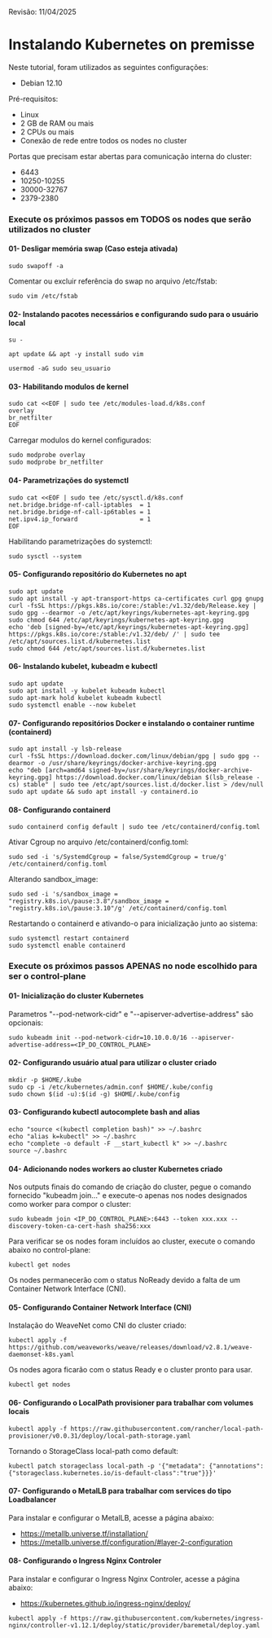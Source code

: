 Revisão: 11/04/2025
# Instalando Kubernetes on premisse

Neste tutorial, foram utilizados as seguintes configurações:

- Debian 12.10

Pré-requisitos:

- Linux
- 2 GB de RAM ou mais
- 2 CPUs ou mais
- Conexão de rede entre todos os nodes no cluster

Portas que precisam estar abertas para comunicação interna do cluster:
- 6443
- 10250-10255
- 30000-32767
- 2379-2380

### Execute os próximos passos em TODOS os nodes que serão utilizados no cluster

#### 01- Desligar memória swap (Caso esteja ativada)
```
sudo swapoff -a
```
Comentar ou excluir referência do swap no arquivo /etc/fstab:
```
sudo vim /etc/fstab
```

#### 02- Instalando pacotes necessários e configurando sudo para o usuário local
```
su -
```
```
apt update && apt -y install sudo vim
```
```
usermod -aG sudo seu_usuario
```

#### 03- Habilitando modulos de kernel
```
sudo cat <<EOF | sudo tee /etc/modules-load.d/k8s.conf
overlay
br_netfilter
EOF
```
Carregar modulos do kernel configurados:
```
sudo modprobe overlay
sudo modprobe br_netfilter
```

#### 04- Parametrizações do systemctl
```
sudo cat <<EOF | sudo tee /etc/sysctl.d/k8s.conf
net.bridge.bridge-nf-call-iptables  = 1
net.bridge.bridge-nf-call-ip6tables = 1
net.ipv4.ip_forward                 = 1
EOF
```
Habilitando parametrizações do systemctl:
```
sudo sysctl --system
```

#### 05- Configurando repositório do Kubernetes no apt
```
sudo apt update
sudo apt install -y apt-transport-https ca-certificates curl gpg gnupg
curl -fsSL https://pkgs.k8s.io/core:/stable:/v1.32/deb/Release.key | sudo gpg --dearmor -o /etc/apt/keyrings/kubernetes-apt-keyring.gpg
sudo chmod 644 /etc/apt/keyrings/kubernetes-apt-keyring.gpg
echo 'deb [signed-by=/etc/apt/keyrings/kubernetes-apt-keyring.gpg] https://pkgs.k8s.io/core:/stable:/v1.32/deb/ /' | sudo tee /etc/apt/sources.list.d/kubernetes.list
sudo chmod 644 /etc/apt/sources.list.d/kubernetes.list
```

#### 06- Instalando kubelet, kubeadm e kubectl
```
sudo apt update
sudo apt install -y kubelet kubeadm kubectl
sudo apt-mark hold kubelet kubeadm kubectl
sudo systemctl enable --now kubelet
```

#### 07- Configurando repositórios Docker e instalando o container runtime (containerd)
```
sudo apt install -y lsb-release
curl -fsSL https://download.docker.com/linux/debian/gpg | sudo gpg --dearmor -o /usr/share/keyrings/docker-archive-keyring.gpg
echo "deb [arch=amd64 signed-by=/usr/share/keyrings/docker-archive-keyring.gpg] https://download.docker.com/linux/debian $(lsb_release -cs) stable" | sudo tee /etc/apt/sources.list.d/docker.list > /dev/null
sudo apt update && sudo apt install -y containerd.io
```

#### 08- Configurando containerd
```
sudo containerd config default | sudo tee /etc/containerd/config.toml
```
Ativar Cgroup no arquivo /etc/containerd/config.toml:
```
sudo sed -i 's/SystemdCgroup = false/SystemdCgroup = true/g' /etc/containerd/config.toml
```
Alterando sandbox_image:
```
sudo sed -i 's/sandbox_image = "registry.k8s.io\/pause:3.8"/sandbox_image = "registry.k8s.io\/pause:3.10"/g' /etc/containerd/config.toml
```
Restartando o containerd e ativando-o para inicialização junto ao sistema:
```
sudo systemctl restart containerd
sudo systemctl enable containerd
```

### Execute os próximos passos APENAS no node escolhido para ser o control-plane

#### 01- Inicialização do cluster Kubernetes
Parametros "--pod-network-cidr" e "--apiserver-advertise-address" são opcionais:
```
sudo kubeadm init --pod-network-cidr=10.10.0.0/16 --apiserver-advertise-address=<IP_DO_CONTROL_PLANE>
```

#### 02- Configurando usuário atual para utilizar o cluster criado
```
mkdir -p $HOME/.kube
sudo cp -i /etc/kubernetes/admin.conf $HOME/.kube/config
sudo chown $(id -u):$(id -g) $HOME/.kube/config
```

#### 03- Configurando kubectl autocomplete bash and alias
```
echo "source <(kubectl completion bash)" >> ~/.bashrc
echo "alias k=kubectl" >> ~/.bashrc
echo "complete -o default -F __start_kubectl k" >> ~/.bashrc
source ~/.bashrc
```

#### 04- Adicionando nodes workers ao cluster Kubernetes criado
Nos outputs finais do comando de criação do cluster, pegue o comando fornecido "kubeadm join..." e execute-o apenas nos nodes designados como worker para compor o cluster:
```
sudo kubeadm join <IP_DO_CONTROL_PLANE>:6443 --token xxx.xxx --discovery-token-ca-cert-hash sha256:xxx
```
Para verificar se os nodes foram incluídos ao cluster, execute o comando abaixo no control-plane:
```
kubectl get nodes
```
Os nodes permanecerão com o status NoReady devido a falta de um Container Network Interface (CNI).

#### 05- Configurando Container Network Interface (CNI)
Instalação do WeaveNet como CNI do cluster criado:
```
kubectl apply -f https://github.com/weaveworks/weave/releases/download/v2.8.1/weave-daemonset-k8s.yaml
```
Os nodes agora ficarão com o status Ready e o cluster pronto para usar.
```
kubectl get nodes
```

#### 06- Configurando o LocalPath provisioner para trabalhar com volumes locais
```
kubectl apply -f https://raw.githubusercontent.com/rancher/local-path-provisioner/v0.0.31/deploy/local-path-storage.yaml
```
Tornando o StorageClass local-path como default:
```
kubectl patch storageclass local-path -p '{"metadata": {"annotations":{"storageclass.kubernetes.io/is-default-class":"true"}}}'
```

#### 07- Configurando o MetalLB para trabalhar com services do tipo Loadbalancer
Para instalar e configurar o MetalLB, acesse a página abaixo:

- https://metallb.universe.tf/installation/
- https://metallb.universe.tf/configuration/#layer-2-configuration


#### 08- Configurando o Ingress Nginx Controler
Para instalar e configurar o Ingress Nginx Controler, acesse a página abaixo:

- https://kubernetes.github.io/ingress-nginx/deploy/

```
kubectl apply -f https://raw.githubusercontent.com/kubernetes/ingress-nginx/controller-v1.12.1/deploy/static/provider/baremetal/deploy.yaml
```
